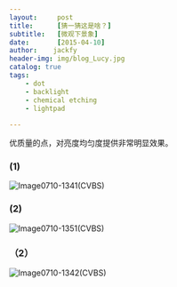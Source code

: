 ```yaml
---
layout:     post
title:      [猜一猜这是啥？]
subtitle:   [微观下景象]
date:       [2015-04-10]
author:    jackfy
header-img: img/blog_Lucy.jpg
catalog: true
tags:
    - dot
    - backlight
    - chemical etching
    - lightpad
    
---
```


 优质量的点，对亮度均匀度提供非常明显效果。
### (1)

![Image0710-1341(CVBS)](https://github.com/Opticscloudend/opticscloudend.github.io/assets/131378528/3fd35192-65c0-4682-9323-b1f48b976c6a)

### (2)

![Image0710-1351(CVBS)](https://github.com/Opticscloudend/opticscloudend.github.io/assets/131378528/6196db3e-e411-4fe6-9122-c41048ca3403)

### （2）

![Image0710-1342(CVBS)](https://github.com/Opticscloudend/opticscloudend.github.io/assets/131378528/cb28a89b-eeb2-44c3-8216-31e276a31822)




